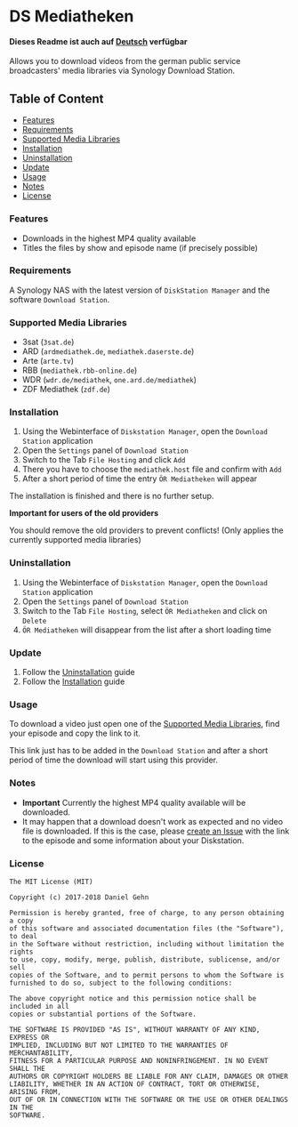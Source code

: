 # DS Mediatheken

#### Dieses Readme ist auch auf [Deutsch](README_DE.md) verfügbar

Allows you to download videos from the german public service broadcasters' media libraries via Synology Download Station.

## Table of Content

- [Features](#features)
- [Requirements](#requirements)
- [Supported Media Libraries](#supported-media-libraries)
- [Installation](#installation)
- [Uninstallation](#uninstallation)
- [Update](#update)
- [Usage](#usage)
- [Notes](#notes)
- [License](#license)

### Features

- Downloads in the highest MP4 quality available
- Titles the files by show and episode name (if precisely possible)

### Requirements

A Synology NAS with the latest version of `DiskStation Manager` and the software `Download Station`.

### Supported Media Libraries

- 3sat (`3sat.de`)
- ARD (`ardmediathek.de`, `mediathek.daserste.de`)
- Arte (`arte.tv`)
- RBB (`mediathek.rbb-online.de`)
- WDR (`wdr.de/mediathek`, `one.ard.de/mediathek`)
- ZDF Mediathek (`zdf.de`)

### Installation

1. Using the Webinterface of `Diskstation Manager`, open the `Download Station` application
2. Open the `Settings` panel of `Download Station`
3. Switch to the Tab `File Hosting` and click `Add`
4. There you have to choose the `mediathek.host` file and confirm with `Add`
5. After a short period of time the entry `ÖR Mediatheken` will appear

The installation is finished and there is no further setup.

**Important for users of the old providers**

You should remove the old providers to prevent conflicts! (Only applies the currently supported media libraries)

### Uninstallation

1. Using the Webinterface of `Diskstation Manager`, open the `Download Station` application
2. Open the `Settings` panel of `Download Station`
3. Switch to the Tab `File Hosting`, select `ÖR Mediatheken` and click on `Delete`
4. `ÖR Mediatheken` will disappear from the list after a short loading time

### Update

1. Follow the [Uninstallation](#uninstallation) guide
2. Follow the [Installation](#installation) guide

### Usage

To download a video just open one of the [Supported Media Libraries](#supported-media-libraries), find your episode and copy the link to it.

This link just has to be added in the `Download Station` and after a short period of time the download will start using this provider.

### Notes


- **Important** Currently the highest MP4 quality available will be downloaded.
- It may happen that a download doesn't work as expected and no video file is downloaded. If this is the case, please [create an Issue](https://github.com/iNaD/ds-mediatheken/issues/new) with the link to the episode and some information about your Diskstation.

### License

```
The MIT License (MIT)

Copyright (c) 2017-2018 Daniel Gehn

Permission is hereby granted, free of charge, to any person obtaining a copy
of this software and associated documentation files (the "Software"), to deal
in the Software without restriction, including without limitation the rights
to use, copy, modify, merge, publish, distribute, sublicense, and/or sell
copies of the Software, and to permit persons to whom the Software is
furnished to do so, subject to the following conditions:

The above copyright notice and this permission notice shall be included in all
copies or substantial portions of the Software.

THE SOFTWARE IS PROVIDED "AS IS", WITHOUT WARRANTY OF ANY KIND, EXPRESS OR
IMPLIED, INCLUDING BUT NOT LIMITED TO THE WARRANTIES OF MERCHANTABILITY,
FITNESS FOR A PARTICULAR PURPOSE AND NONINFRINGEMENT. IN NO EVENT SHALL THE
AUTHORS OR COPYRIGHT HOLDERS BE LIABLE FOR ANY CLAIM, DAMAGES OR OTHER
LIABILITY, WHETHER IN AN ACTION OF CONTRACT, TORT OR OTHERWISE, ARISING FROM,
OUT OF OR IN CONNECTION WITH THE SOFTWARE OR THE USE OR OTHER DEALINGS IN THE
SOFTWARE.
```
